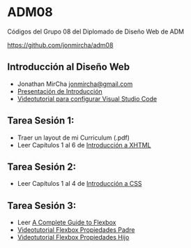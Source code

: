 # ADM08

Códigos del Grupo 08 del Diplomado de Diseño Web de ADM

https://github.com/jonmircha/adm08

## Introducción al Diseño Web

* Jonathan MirCha <jonmircha@gmail.com>
* [Presentación de Introducción](http://jonmircha.github.io/slides-web/)
* [Videotutorial para configurar Visual Studio Code](https://www.youtube.com/watch?v=lHs99G0m754)

## Tarea Sesión 1:

* Traer un layout de mi Curriculum (.pdf)
* Leer Capítulos 1 al 6 de [Introducción a XHTML](http://librosweb.es/libro/xhtml/)

## Tarea Sesión 2:
* Leer Capítulos 1 al 4 de [Introducción a CSS](http://librosweb.es/libro/css/)

## Tarea Sesión 3:

* Leer [A Complete Guide to Flexbox](https://css-tricks.com/snippets/css/a-guide-to-flexbox/)
* [Videotutorial Flexbox Propiedades Padre](https://www.youtube.com/watch?v=xKUEM3RHYs8&list=PLvq-jIkSeTUbFYbzpJFN1GLMBZnm9hX5G)
* [Videotutorial Flexbox Propiedades Hijo](https://www.youtube.com/watch?v=bKVM9jgQjOQ&list=PLvq-jIkSeTUbFYbzpJFN1GLMBZnm9hX5G)
